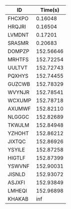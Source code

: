 |ID|Time(s)|
|-|-|
|FHCXPO|0.16048|
|HRQJRI|0.16504|
|LVMDNT|0.17201|
|SRASMR|0.20683|
|DOMPZP|152.56646|
|MRHTFS|152.72254|
|UULTVT|152.72743|
|PQXHYS|152.74455|
|GUZCWB|152.78329|
|WVYNJR|152.78541|
|WCXUMP|152.78718|
|AXUMWF|152.82110|
|NLGGGC|152.82689|
|TKWJLM|152.84948|
|YZHOHT|152.86212|
|JIXTQC|152.86926|
|YSYILE|152.87258|
|HIGTLF|152.87399|
|YSWVNF|152.90031|
|JISNLD|152.93072|
|ASJXFI|152.93849|
|LMHEQI|152.96898|
|KHAKAB|inf|

